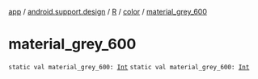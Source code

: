 [app](../../../index.md) / [android.support.design](../../index.md) / [R](../index.md) / [color](index.md) / [material_grey_600](.)

# material_grey_600

`static val material_grey_600: `[`Int`](https://kotlinlang.org/api/latest/jvm/stdlib/kotlin/-int/index.html)
`static val material_grey_600: `[`Int`](https://kotlinlang.org/api/latest/jvm/stdlib/kotlin/-int/index.html)